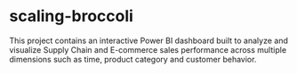 # scaling-broccoli
This project contains an interactive Power BI dashboard built to analyze and visualize Supply Chain and E-commerce sales performance across multiple dimensions such as time, product category and customer behavior.
